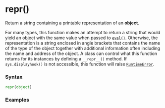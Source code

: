 # repr()

Return a string containing a printable representation of an **object**.

For many types, this function makes an attempt to return a string that would yield an object with the same value when passed to [`eval()`](/built-in-functions/eval.md). Otherwise, the representation is a string enclosed in angle brackets that contains the name of the type of the object together with additional information often including the name and address of the object. A class can control what this function returns for its instances by defining a `__repr__()` method. If `sys.displayhook()` is not accessible, this function will raise [`RuntimeError`](/exceptions/RuntimeError.md).

### Syntax
```python
repr(object)
```

### Examples
```python
```